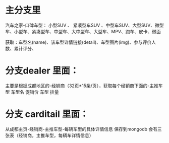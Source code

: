 # 主分支里
汽车之家-口碑车型：
小型SUV 、 紧凑型车SUV 、中型车SUV、大型SUV、微型车、小型车、紧凑型车、中型车、大中型车、大型车、MPV、跑车、皮卡、微面

获取：车型名(name)、该车型详情链接(detail)、车型图片(img)、参与评价人数、累计评分、


# 分支dealer 里面：

主要是根据成都地区的-经销商（32页*15条/页），获取每个经销商下面的-主推车型
车型名 
促销价
车型
排量


# 分支 carditail 里面：
从成都主页-经销商-主推车型-每辆车型的具体详情信息
保存到mongodb 会有三张表（经销商，主推车型，每辆车详情信息）
